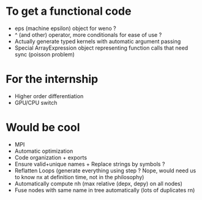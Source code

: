 # To get a functional code
- eps (machine epsilon) object for weno ?
- ^ (and other) operator, more conditionals for ease of use ?
- Actually generate typed kernels with automatic argument passing
- Special ArrayExpression object representing function calls that need sync (poisson problem)

# For the internship
- Higher order differentiation
- GPU/CPU switch

# Would be cool
- MPI
- Automatic optimization
- Code organization + exports
- Ensure valid+unique names + Replace strings by symbols ?
- Reflatten Loops (generate everything using step ? Nope, would need us to know nx at definition time, not in the philosophy)
- Automatically compute nh (max relative (depx, depy) on all nodes)
- Fuse nodes with same name in tree automatically (lots of duplicates rn)
